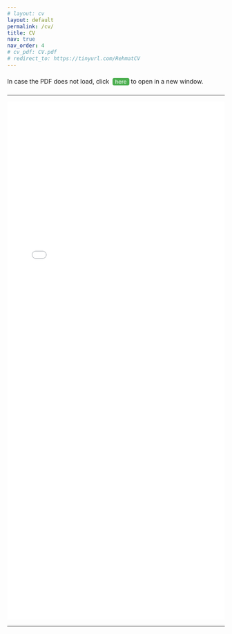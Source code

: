 ```yaml
---
# layout: cv
layout: default
permalink: /cv/
title: CV
nav: true
nav_order: 4
# cv_pdf: CV.pdf
# redirect_to: https://tinyurl.com/RehmatCV
---
```

<!-- https://drive.google.com/file/d/1n66AEPDVcZ9SJzgoBOQiw0sut9mPGPVR/view?usp=share_link -->
<div class="tba">
In case the PDF does not load, click &nbsp;<button onclick="window.open('https://tinyurl.com/RehmatCV')">here</button> to open in a new window.
</div>

<hr>
<embed src="../assets/pdf/CV.pdf" width="100%" height="1200px" type="application/pdf">
<hr>

<!-- <iframe
    src="https://drive.google.com/viewerng/viewer?embedded=true&url=https://drive.google.com/viewerng/viewer?embedded=true&url=http://example.com/the.pdf#toolbar=0&scrollbar=0"
    frameBorder="0"
    scrolling="auto"
    height="100%"
    width="100%"
></iframe> -->

<!-- <embed src="assets/pdf/CV.pdf" width="100%" height="100%" 
 type="application/pdf"> -->
 <!-- <object data="assets/pdf/CV.pdf" type="application/pdf" style="height: 800px; max-width: 56rem; width: 100%;" aria-label="Curriculum Vitae">
</object> -->

<!-- <embed src="https://drive.google.com/viewerng/viewer?embedded=true&url=http://example.com/the.pdf" width="500" height="375"> -->
<style>
button {
  background-color: #4CAF50;
  color: white;
  /* padding: 14px 20px; */
  margin: 8px 0;
  border: none;
  border-radius: 4px;
  cursor: pointer;
}

button:hover {
  background-color: #45a049;
}
</style>